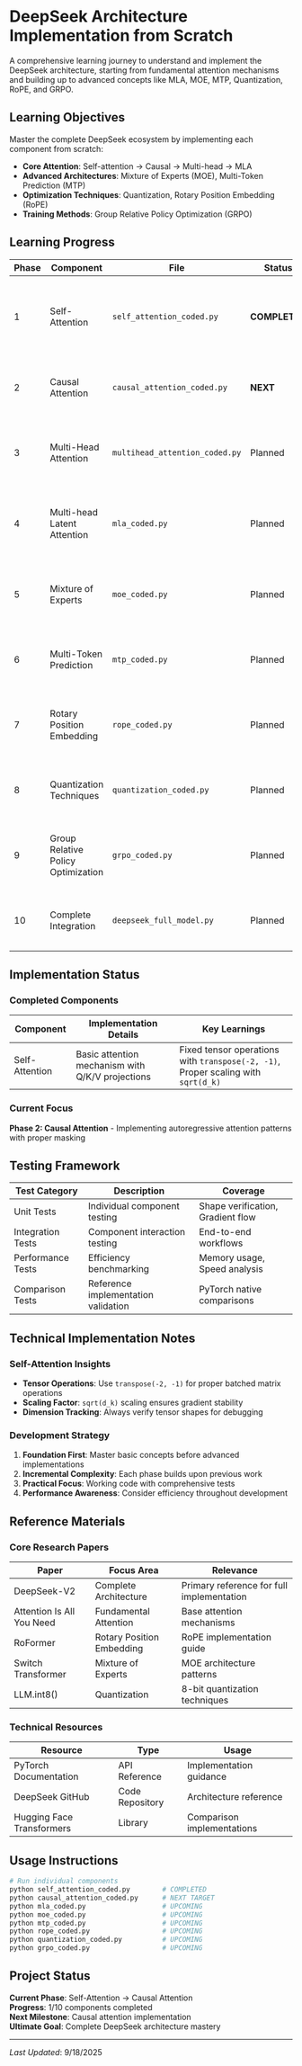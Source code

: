 # DeepSeek Architecture Implementation from Scratch

A comprehensive learning journey to understand and implement the DeepSeek architecture, starting from fundamental attention mechanisms and building up to advanced concepts like MLA, MOE, MTP, Quantization, RoPE, and GRPO.

## Learning Objectives

Master the complete DeepSeek ecosystem by implementing each component from scratch:
- **Core Attention**: Self-attention → Causal → Multi-head → MLA
- **Advanced Architectures**: Mixture of Experts (MOE), Multi-Token Prediction (MTP)
- **Optimization Techniques**: Quantization, Rotary Position Embedding (RoPE)
- **Training Methods**: Group Relative Policy Optimization (GRPO)

## Learning Progress

| Phase | Component | File | Status | Key Concepts |
|-------|-----------|------|--------|--------------|
| 1 | Self-Attention | `self_attention_coded.py` | **COMPLETED** | Query/Key/Value projections, Scaled dot-product attention, Batch tensor operations |
| 2 | Causal Attention | `causal_attention_coded.py` | **NEXT** | Causal masking, Lower triangular masks, Future token prevention |
| 3 | Multi-Head Attention | `multihead_attention_coded.py` | Planned | Multiple attention heads, Parallel computation, Output projection |
| 4 | Multi-head Latent Attention | `mla_coded.py` | Planned | MLA mechanism, Latent attention, Memory efficiency, Compression |
| 5 | Mixture of Experts | `moe_coded.py` | Planned | Expert routing, Gating networks, Load balancing, Sparse activation |
| 6 | Multi-Token Prediction | `mtp_coded.py` | Planned | Multi-token heads, Parallel generation, Training efficiency |
| 7 | Rotary Position Embedding | `rope_coded.py` | Planned | Rotary encoding, Complex rotations, Relative positioning |
| 8 | Quantization Techniques | `quantization_coded.py` | Planned | INT8/INT4 quantization, Post-training quantization, QAT |
| 9 | Group Relative Policy Optimization | `grpo_coded.py` | Planned | GRPO methodology, Group optimization, Policy improvements |
| 10 | Complete Integration | `deepseek_full_model.py` | Planned | Full architecture, End-to-end pipeline, Performance optimization |

## Implementation Status

### Completed Components

| Component | Implementation Details | Key Learnings |
|-----------|----------------------|---------------|
| Self-Attention | Basic attention mechanism with Q/K/V projections | Fixed tensor operations with `transpose(-2, -1)`, Proper scaling with `sqrt(d_k)` |

### Current Focus

**Phase 2: Causal Attention** - Implementing autoregressive attention patterns with proper masking

## Testing Framework

| Test Category | Description | Coverage |
|---------------|-------------|----------|
| Unit Tests | Individual component testing | Shape verification, Gradient flow |
| Integration Tests | Component interaction testing | End-to-end workflows |
| Performance Tests | Efficiency benchmarking | Memory usage, Speed analysis |
| Comparison Tests | Reference implementation validation | PyTorch native comparisons |

## Technical Implementation Notes

### Self-Attention Insights
- **Tensor Operations**: Use `transpose(-2, -1)` for proper batched matrix operations
- **Scaling Factor**: `sqrt(d_k)` scaling ensures gradient stability
- **Dimension Tracking**: Always verify tensor shapes for debugging

### Development Strategy
1. **Foundation First**: Master basic concepts before advanced implementations
2. **Incremental Complexity**: Each phase builds upon previous work
3. **Practical Focus**: Working code with comprehensive tests
4. **Performance Awareness**: Consider efficiency throughout development

## Reference Materials

### Core Research Papers
| Paper | Focus Area | Relevance |
|-------|------------|-----------|
| DeepSeek-V2 | Complete Architecture | Primary reference for full implementation |
| Attention Is All You Need | Fundamental Attention | Base attention mechanisms |
| RoFormer | Rotary Position Embedding | RoPE implementation guide |
| Switch Transformer | Mixture of Experts | MOE architecture patterns |
| LLM.int8() | Quantization | 8-bit quantization techniques |

### Technical Resources
| Resource | Type | Usage |
|----------|------|-------|
| PyTorch Documentation | API Reference | Implementation guidance |
| DeepSeek GitHub | Code Repository | Architecture reference |
| Hugging Face Transformers | Library | Comparison implementations |

## Usage Instructions

```bash
# Run individual components
python self_attention_coded.py        # COMPLETED
python causal_attention_coded.py      # NEXT TARGET
python mla_coded.py                   # UPCOMING
python moe_coded.py                   # UPCOMING
python mtp_coded.py                   # UPCOMING
python rope_coded.py                  # UPCOMING
python quantization_coded.py          # UPCOMING
python grpo_coded.py                  # UPCOMING
```

## Project Status

**Current Phase**: Self-Attention → Causal Attention  
**Progress**: 1/10 components completed  
**Next Milestone**: Causal attention implementation  
**Ultimate Goal**: Complete DeepSeek architecture mastery

---

*Last Updated*: 9/18/2025  
